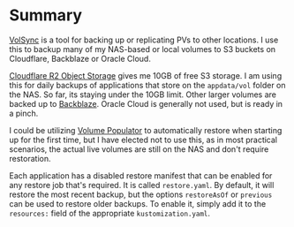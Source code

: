 # Summary
[VolSync](https://github.com/backube/volsync) is a tool for backing up or replicating PVs to other locations. I use this to backup many of my NAS-based or local volumes to S3 buckets on Cloudflare, Backblaze or Oracle Cloud.

[Cloudflare R2 Object Storage](https://dash.cloudflare.com/fa831d805d821b7c4627b464a9845a9d/r2/overview) gives me 10GB of free S3 storage. I am using this for daily backups of applications that store on the `appdata/vol` folder on the NAS. So far, its staying under the 10GB limit. Other larger volumes are backed up to [Backblaze](https://secure.backblaze.com/b2_buckets.htm). Oracle Cloud is generally not used, but is ready in a pinch.

I could be utilizing [Volume Populator](https://volsync.readthedocs.io/en/stable/usage/volume-populator/index.html) to automatically restore when starting up for the first time, but I have elected not to use this, as in most practical scenarios, the actual live volumes are still on the NAS and don't require restoration.

Each application has a disabled restore manifest that can be enabled for any restore job that's required. It is called `restore.yaml`. By default, it will restore the most recent backup, but the options `restoreAsOf` or `previous` can be used to restore older backups. To enable it, simply add it to the `resources:` field of the appropriate `kustomization.yaml`.